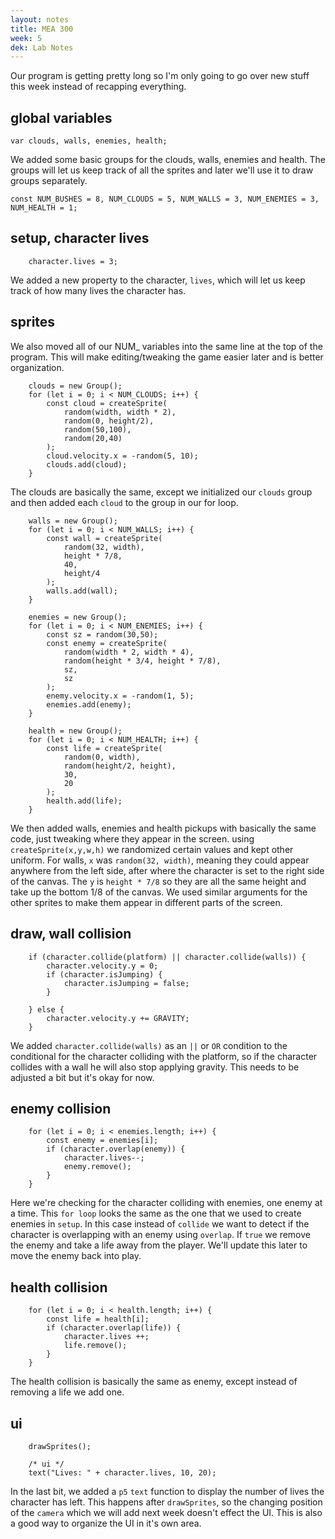 ```yaml
---
layout: notes
title: MEA 300
week: 5
dek: Lab Notes
---
```


Our program is getting pretty long so I'm only going to go over new stuff this week instead of recapping everything.

## global variables

```
var clouds, walls, enemies, health;
```

We added some basic groups for the clouds, walls, enemies and health.  The groups will let us keep track of all the sprites and later we'll use it to draw groups separately.

```
const NUM_BUSHES = 8, NUM_CLOUDS = 5, NUM_WALLS = 3, NUM_ENEMIES = 3, NUM_HEALTH = 1;
```

## setup, character lives

```
	character.lives = 3;
```

We added a new property to the character, `lives`, which will let us keep track of how many lives the character has.

## sprites

We also moved all of our NUM_ variables into the same line at the top of the program.  This will make editing/tweaking the game easier later and is better organization.

```
	clouds = new Group();
	for (let i = 0; i < NUM_CLOUDS; i++) {
		const cloud = createSprite(
			random(width, width * 2),
			random(0, height/2),
			random(50,100),
			random(20,40)
		);
		cloud.velocity.x = -random(5, 10);
		clouds.add(cloud);
	}
```

The clouds are basically the same, except we initialized our `clouds` group and then added each `cloud` to the group in our for loop.


```
	walls = new Group();
	for (let i = 0; i < NUM_WALLS; i++) {
		const wall = createSprite(
			random(32, width), 
			height * 7/8, 
			40, 
			height/4
		);
		walls.add(wall);
	}

	enemies = new Group();
	for (let i = 0; i < NUM_ENEMIES; i++) {
		const sz = random(30,50);
		const enemy = createSprite(
			random(width * 2, width * 4),
			random(height * 3/4, height * 7/8),
			sz,
			sz
		);
		enemy.velocity.x = -random(1, 5);
		enemies.add(enemy);
	}
	
	health = new Group();
	for (let i = 0; i < NUM_HEALTH; i++) {
		const life = createSprite(
			random(0, width),
			random(height/2, height),
			30,
			20
		);
		health.add(life);
	}
```

We then added walls, enemies and health pickups with basically the same code, just tweaking where they appear in the screen.  using `createSprite(x,y,w,h)` we randomized certain values and kept other uniform.  For walls, `x` was `random(32, width)`, meaning they could appear anywhere from the left side, after where the character is set to the right side of the canvas.  The `y` is `height * 7/8` so they are all the same height and take up the bottom 1/8 of the canvas.  We used similar arguments for the other sprites to make them appear in different parts of the screen.

## draw, wall collision

```
	if (character.collide(platform) || character.collide(walls)) {
		character.velocity.y = 0;
		if (character.isJumping) {
			character.isJumping = false;
		}
		
	} else {
		character.velocity.y += GRAVITY;
	}
```

We added `character.collide(walls)` as an `||` or `OR` condition to the conditional for the character colliding with the platform, so if the character collides with a wall he will also stop applying gravity.  This needs to be adjusted a bit but it's okay for now.

## enemy collision

```
	for (let i = 0; i < enemies.length; i++) {
		const enemy = enemies[i];
		if (character.overlap(enemy)) {
			character.lives--;
			enemy.remove();
		}
	}
```

Here we're checking for the character colliding with enemies, one enemy at a time.  This `for loop` looks the same as the one that we used to create enemies in `setup`.  In this case instead of `collide` we want to detect if the character is overlapping with an enemy using `overlap`.  If `true` we remove the enemy and take a life away from the player.  We'll update this later to move the enemy back into play.


## health collision

```
	for (let i = 0; i < health.length; i++) {
		const life = health[i];
		if (character.overlap(life)) {
			character.lives ++;
			life.remove(); 
		}
	}
```

The health collision is basically the same as enemy, except instead of removing a life we add one.

## ui

```
	drawSprites();
	
	/* ui */
	text("Lives: " + character.lives, 10, 20);
```

In the last bit, we added a `p5` `text` function to display the number of lives the character has left.  This happens after `drawSprites`, so the changing position of the `camera` which we will add next week doesn't effect the UI.  This is also a good way to organize the UI in it's own area.